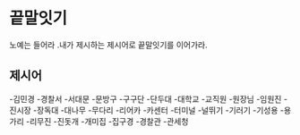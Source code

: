 # 끝말잇기
노예는 들어라 .내가 제시하는 제시어로 끝말잇기를 이어가라.

## 제시어 
-김민경
-경찰서
-서대문
-문방구
-구구단
-단두대
-대학교
-교직원
-원장님
-임원진
-진시장
-장독대
-대나무
-무다리
-리어카
-카센터
-터미널
-널뛰기
-기러기
-기성용
-용가리
-리무진
-진돗개
-개미집
-집구경
-경찰관
-관세청